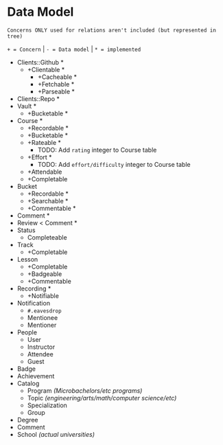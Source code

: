 # Data Model

`Concerns ONLY used for relations aren't included (but represented in tree)`

`+ = Concern` | `- = Data model` | `* = implemented`

- Clients::Github *
	+ +Clientable *
		+ +Cacheable *
		+ +Fetchable *
		+ +Parseable *
- Clients::Repo *
- Vault *
	+ +Bucketable *
- Course *
	+ +Recordable *
	+ +Bucketable *
	+ +Rateable * 
		- TODO: Add `rating` integer to Course table
	+ +Effort *
		- TODO: Add `effort/difficulty` integer to Course table
	+ +Attendable
	+ +Completable
- Bucket
	+ +Recordable *
	+ +Searchable *
	+ +Commentable *
- Comment *
- Review < Comment *
- Status
	- Completeable
- Track
	+ +Completable
- Lesson
	+ +Completable
	+ +Badgeable
	+ +Commentable
- Recording *
	+ +Notifiable
- Notification
	* `#.eavesdrop`
	- Mentionee
	- Mentioner
- People
	- User
	- Instructor
	- Attendee
	- Guest
- Badge
- Achievement
- Catalog
	- Program _(Microbachelors/etc programs)_
	- Topic _(engineering/arts/math/computer science/etc)_
	- Specialization
	- Group
- Degree
- Comment
- School _(actual universities)_